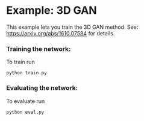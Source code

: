 # Example: 3D GAN

This example lets you train the 3D GAN method. See: https://arxiv.org/abs/1610.07584 for details. 


### Training the network: 

To train run
```
python train.py
```


### Evaluating the network: 

To evaluate run
```
python eval.py
```

